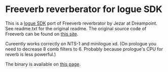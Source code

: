 # Freeverb reverberator for logue SDK
This is a [logue SDK](https://korginc.github.io/logue-sdk/) port of Freeverb reverbrator by Jezar at Dreampoint. See readme.txt for the original readme. The original source code of Freeverb can be found on [this site](http://freeverb3vst.osdn.jp/freeverbsource.zip).

Cureently works correctly on NTS-1 and minilogue xd. (On prologue you need to decrease 8 comb filters to 6. Probably because prologue's CPU for reverb is less powerful.)

The binary is available on [this page](https://github.com/boochow/freeverb-logue/releases).